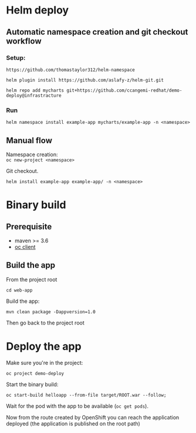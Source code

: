 # Helm deploy

## Automatic namespace creation and git checkout workflow

### Setup:
`https://github.com/thomastaylor312/helm-namespace`  

`helm plugin install https://github.com/aslafy-z/helm-git.git`  

`helm repo add mycharts git+https://github.com/ccangemi-redhat/demo-deploy@infrastracture`  

### Run

`helm namespace install example-app mycharts/example-app -n <namespace>`  

## Manual flow

Namespace creation:  
`oc new-project <namespace>`

Git checkout.  

`helm install example-app example-app/ -n <namespace>`

# Binary build

## Prerequisite

* maven >= 3.6
* [oc client](https://docs.openshift.com/container-platform/4.4/cli_reference/openshift_cli/getting-started-cli.html)
## Build the app

From the project root

```cd web-app```

Build the app:

```mvn clean package -Dappversion=1.0```

Then go back to the project root

# Deploy the app

Make sure you're in the project:  

```oc project demo-deploy```

Start the binary build:

```oc start-build helloapp --from-file target/ROOT.war --follow;```

Wait for the pod with the app to be available (```oc get pods```).

Now from the route created by OpenShift you can reach the application deployed (the application is published on the root path)
